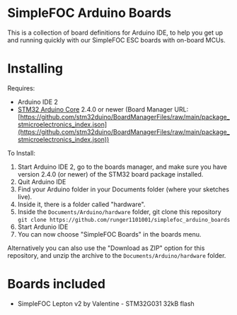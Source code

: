 
# SimpleFOC Arduino Boards

This is a collection of board definitions for Arduino IDE, to help you get up and running quickly with our SimpleFOC ESC boards with on-board MCUs.

# Installing

Requires: 
- Arduino IDE 2
- [STM32 Arduino Core](https://github.com/stm32duino/Arduino_Core_STM32) 2.4.0 or newer (Board Manager URL: [https://github.com/stm32duino/BoardManagerFiles/raw/main/package_stmicroelectronics_index.json](https://github.com/stm32duino/BoardManagerFiles/raw/main/package_stmicroelectronics_index.json))

To Install:
1. Start Arduino IDE 2, go to the boards manager, and make sure you have version 2.4.0 (or newer) of the STM32 board package installed.
1. Quit Arduino IDE
1. Find your Arduino folder in your Documents folder (where your sketches live).
1. Inside it, there is a folder called "hardware".
1. Inside the `Documents/Arduino/hardware` folder, git clone this repository \
`git clone https://github.com/runger1101001/simplefoc_arduino_boards`
1. Start Ardunio IDE
1. You can now choose "SimpleFOC Boards" in the boards menu.

Alternatively you can also use the "Download as ZIP" option for this repository, and unzip the archive to the `Documents/Arduino/hardware` folder.

# Boards included

- SimpleFOC Lepton v2 by Valentine - STM32G031 32kB flash